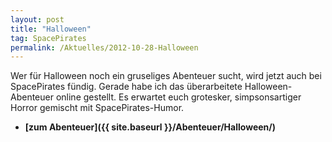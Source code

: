 ```yaml
---
layout: post
title: "Halloween"
tag: SpacePirates
permalink: /Aktuelles/2012-10-28-Halloween
---
```


Wer für Halloween noch ein gruseliges Abenteuer sucht, wird jetzt auch bei SpacePirates fündig. Gerade habe ich das überarbeitete Halloween-Abenteuer online gestellt. Es erwartet euch grotesker, simpsonsartiger Horror gemischt mit SpacePirates-Humor.

- **[zum Abenteuer]({{ site.baseurl }}/Abenteuer/Halloween/)**
